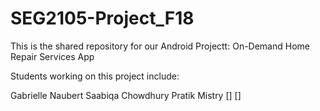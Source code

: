 # SEG2105-Project_F18

This is the shared repository for our Android Projectt: On-Demand Home Repair Services App

Students working on this project include:

Gabrielle Naubert
Saabiqa Chowdhury
Pratik Mistry
[]
[]
